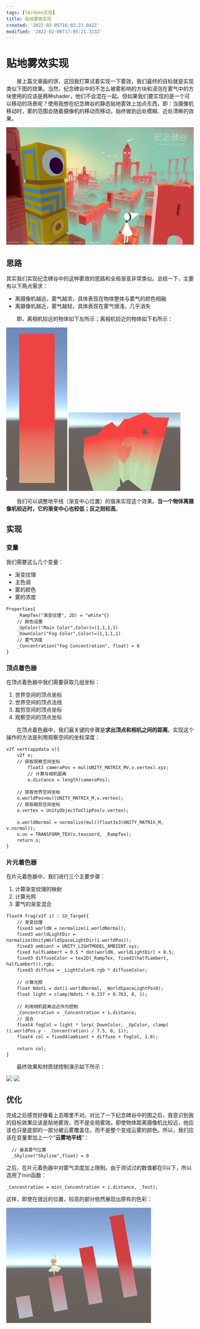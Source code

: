```yaml
---
tags: [TA/demo实现]
title: 贴地雾效实现
created: '2022-02-05T16:02:21.042Z'
modified: '2022-02-06T17:05:21.313Z'
---
```


# 贴地雾效实现
&emsp;&emsp;接上篇文章画的饼，这回我打算试着实现一下雾效，我们最终的目标就是实现类似下图的效果。当然，纪念碑谷中的不怎么被雾影响的方块和浸泡在雾气中的方块使用的应该是两种shader，他们不会混在一起。但如果我们要实现的是一个可以移动的场景呢？使用我想在纪念碑谷的静态贴地雾效上加点东西，即：当摄像机移动时，雾的范围会随着摄像机的移动而移动，始终做到远处模糊、近处清晰的效果。

<img src="https://raw.githubusercontent.com/Guiny-Time/PictureBed/main/20220206022120.png"/>

## 思路
其实我们实现纪念碑谷中的这种雾效的思路和全局渐变非常类似。总结一下，主要有以下两点需求：
- 离摄像机越远，雾气越浓，具体表现在物体整体与雾气的颜色相融
- 离摄像机越近，雾气越轻，具体表现在雾气很浅，几乎消失

&emsp;&emsp;即，离相机较远的物体如下左所示；离相机较近的物体如下右所示：

<img src="https://raw.githubusercontent.com/Guiny-Time/PictureBed/main/20220206021225.png" style="display:inline"/> <img src="https://raw.githubusercontent.com/Guiny-Time/PictureBed/main/20220206021327.png" width=300 style="display:inline"/>

&emsp;&emsp;我们可以调整地平线（渐变中心位置）的值来实现这个效果。**当一个物体离摄像机较近时，它的渐变中心也较低；反之则较高**。

## 实现
### 变量
我们需要这么几个变量：
- 渐变纹理
- 主色调
- 雾的颜色
- 雾的浓度

```ShaderLab
Properties{
    _RampTex("渐变纹理", 2D) = "white"{}
    // 颜色设置
    _UpColor("Main Color",Color)=(1,1,1,1)
    _DownColor("Fog Color",Color)=(1,1,1,1)
    // 雾气浓度
    _Concentration("Fog Concentration", float) = 0
}
```

### 顶点着色器
在顶点着色器中我们需要获取几组坐标：
1. 世界空间的顶点坐标
2. 世界空间的顶点法线
3. 裁剪空间的顶点坐标
4. 观察空间的顶点坐标

&emsp;&emsp;在顶点着色器中，我们最关键的步骤是**求出顶点和相机之间的距离**。实现这个操作的方法是利用观察空间的坐标深度：
```ShaderLab
v2f vert(appdata v){
    v2f o;
    // 获取观察空间坐标
		float3 cameraPos = mul(UNITY_MATRIX_MV,v.vertex).xyz;
		// 计算与相机距离
		o.distance = length(cameraPos);
    
    // 获取世界空间坐标
    o.worldPos=mul(UNITY_MATRIX_M,v.vertex);
    // 获取裁剪空间坐标
    o.vertex = UnityObjectToClipPos(v.vertex);

    o.worldNormal = normalize(mul((float3x3)UNITY_MATRIX_M, v.normal));
    o.uv = TRANSFORM_TEX(v.texcoord, _RampTex);
    return o;
}
```

### 片元着色器
在片元着色器中，我们进行三个主要步骤：
1. 计算渐变纹理的映射
2. 计算光照
3. 雾气的渐变混合

```ShaderLab
float4 frag(v2f i) : SV_Target{
    // 渐变纹理
    fixed3 worldN = normalize(i.worldNormal);
    fixed3 worldLightDir = normalize(UnityWorldSpaceLightDir(i.worldPos));
    fixed3 ambient = UNITY_LIGHTMODEL_AMBIENT.xyz;
    fixed halfLambert = 0.5 * dot(worldN, worldLightDir) + 0.5;
    fixed3 diffuseColor = tex2D(_RampTex, fixed2(halfLambert, halfLambert)).rgb;
    fixed3 diffuse = _LightColor0.rgb * diffuseColor;

    // 计算光照
    float NdotL = dot(i.worldNormal, _WorldSpaceLightPos0);
    float light = clamp(NdotL * 0.237 + 0.763, 0, 1);

    // 利用相机距离远近作为控制
    _Concentration = _Concentration + i.distance;
    // 混合
    float4 fogCol = light * lerp(_DownColor, _UpColor, clamp( (i.worldPos.y - _Concentration) / 7.5, 0, 1));
    float4 col = fixed4(ambient + diffuse + fogCol, 1.0);
                
    return col;
}
```

&emsp;&emsp;最终效果和材质球控制演示如下所示：

<img src="https://raw.githubusercontent.com/Guiny-Time/PictureBed/main/%E8%BF%91%E5%9C%B0%E9%9B%BE.gif"/>
<img src="https://raw.githubusercontent.com/Guiny-Time/PictureBed/main/%E8%BF%91%E5%9C%B0%E9%9B%BE%E6%BC%94%E7%A4%BA.gif"/>

## 优化
完成之后感觉好像看上去哪里不对。对比了一下纪念碑谷中的图之后，我意识到我的目标效果应该是贴地雾效，而不是全局雾效。即使物体距离摄像机比较远，他应该也只是底部的一部分被云雾覆盖住，而不是整个变成云雾的颜色。所以，我们应该在变量里加上一个“**云雾地平线**”：
```ShaderLab
  // 最高雾气位置
  _Skyline("Skyline",float) = 0
```
之后，在片元着色器中对雾气浓度加上限制。由于测试过的数值都在0以下，所以选用了min函数：
```ShaderLab
_Concentration = min(_Concentration + i.distance, _Test);
```
这样，即使在很远的位置，较高的部分依然展现出原有的色彩：

<img src="https://raw.githubusercontent.com/Guiny-Time/PictureBed/main/20220207010459.png"/>

